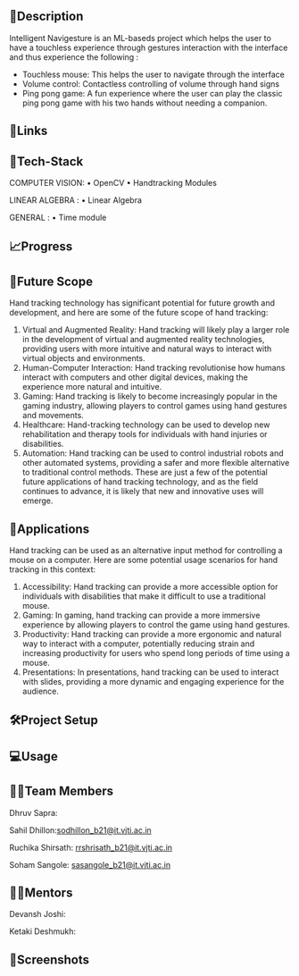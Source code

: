 
## 📝Description
Intelligent Navigesture is an ML-baseds project which helps the user to have a touchless experience through gestures interaction with the interface and thus experience the following :
-	Touchless mouse: This helps the user to navigate through the interface
-	Volume control: Contactless controlling of volume through hand signs
-	Ping pong game: A fun experience where the user can play the classic ping pong game with his two hands without needing a companion.

## 🔗Links
## 🤖Tech-Stack
COMPUTER VISION:
•	OpenCV 
•	Handtracking Modules

LINEAR ALGEBRA :
•	Linear Algebra

GENERAL :
•	Time module

## 📈Progress
## 🔮Future Scope
Hand tracking technology has significant potential for future growth and development, and here are some of the future scope of hand tracking:
1.	Virtual and Augmented Reality: Hand tracking will likely play a larger role in the development of virtual and augmented reality technologies, providing users with more intuitive and natural ways to interact with virtual objects and environments.
2.	Human-Computer Interaction: Hand tracking revolutionise how humans interact with computers and other digital devices, making the experience more natural and intuitive.
3.	Gaming: Hand tracking is likely to become increasingly popular in the gaming industry, allowing players to control games using hand gestures and movements.
4.	Healthcare: Hand-tracking technology can be used to develop new rehabilitation and therapy tools for individuals with hand injuries or disabilities.
5.	Automation: Hand tracking can be used to control industrial robots and other automated systems, providing a safer and more flexible alternative to traditional control methods.
These are just a few of the potential future applications of hand tracking technology, and as the field continues to advance, it is likely that new and innovative uses will emerge.

## 💸Applications
Hand tracking can be used as an alternative input method for controlling a mouse on a computer. Here are some potential usage scenarios for hand tracking in this context:
1.	Accessibility: Hand tracking can provide a more accessible option for individuals with disabilities that make it difficult to use a traditional mouse.
2.	Gaming: In gaming, hand tracking can provide a more immersive experience by allowing players to control the game using hand gestures.
3.	Productivity: Hand tracking can provide a more ergonomic and natural way to interact with a computer, potentially reducing strain and increasing productivity for users who spend long periods of time using a mouse.
4.	Presentations: In presentations, hand tracking can be used to interact with slides, providing a more dynamic and engaging experience for the audience.

## 🛠Project Setup
## 💻Usage
## 👨‍💻Team Members
Dhruv Sapra: 

Sahil Dhillon:sodhillon_b21@it.vjti.ac.in

Ruchika Shirsath: rrshrisath_b21@it.vjti.ac.in

Soham Sangole: sasangole_b21@it.vjti.ac.in

## 👨‍🏫Mentors
Devansh Joshi:

Ketaki Deshmukh: 

## 📱Screenshots